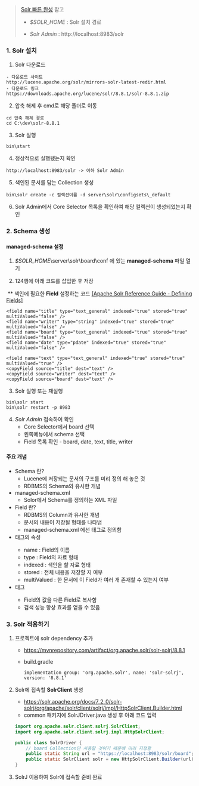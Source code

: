 > [Solr 빠른 완성](https://jetalog.net/51?category=650060) 참고
>
> - *$SOLR_HOME* : Solr 설치 경로
>
> - *Solr Admin* : http://localhost:8983/solr



### 1. Solr 설치

1. Solr 다운로드

```
- 다운로드 사이트
http://lucene.apache.org/solr/mirrors-solr-latest-redir.html
- 다운로드 링크
https://downloads.apache.org/lucene/solr/8.8.1/solr-8.8.1.zip
```

2. 압축 해제 후 cmd로 해당 폴더로 이동

```
cd 압축 해제 경로
cd C:\dev\solr-8.8.1
```

3. Solr 실행

```
bin\start
```

4. 정상적으로 실행됐는지 확인

``` 
http://localhost:8983/solr -> 이하 Solr Admin
```

5. 색인된 문서를 담는 Collection 생성 

``` 
bin\solr create -c 컬렉션이름 -d server\solr\configsets\_default
```

6. Solr Admin에서 Core Selector 목록을 확인하여 해당 컬렉션이 생성되었는지 확인



### 2. Schema 생성

#### managed-schema 설정

1. *$SOLR_HOME*\server\solr\board\conf 에 있는 **managed-schema** 파일 열기

2. 124행에 아래 코드를 삽입한 후 저장

​		** 색인에 필요한 **Field** 설정하는 코드 [[Apache Solr Reference Guide - Defining Fields]](https://solr.apache.org/guide/8_8/defining-fields.html)

```
<field name="title" type="text_general" indexed="true" stored="true" multiValued="false" />
<field name="writer" type="string" indexed="true" stored="true" multiValued="false" />
<field name="board" type="text_general" indexed="true" stored="true" multiValued="false" />
<field name="date" type="pdate" indexed="true" stored="true" multiValued="false" />

<field name="text" type="text_general" indexed="true" stored="true" multiValued="true" />
<copyField source="title" dest="text" />
<copyField source="writer" dest="text" />
<copyField source="board" dest="text" />
```

3. Solr 실행 또는 재실행

~~~ 
bin\solr start
bin\solr restart -p 8983
~~~

4. *Solr Admin* 접속하여 확인
   - Core Selector에서 board 선택
   - 왼쪽메뉴에서 schema 선택
   - Field 목록 확인 - board, date, text, title, writer



#### 주요 개념

- Schema 란?
  - Lucene에 저장되는 문서의 구조를 미리 정의 해 놓은 것
  - RDBMS의 Schema와 유사한 개념
- managed-schema.xml
  - Solor에서 Schema를 정의하는 XML 파일
- Field 란?
  - RDBMS의 Column과 유사한 개념
  - 문서의 내용이 저장될 형태를 나타냄
  - managed-schema.xml 에선 <field />태그로 정의함
- <field /> 태그의 속성
  - name : Field의 이름
  - type : Field의 자료 형태
  - indexed : 색인을 할 자료 형태
  - stored : 전체 내용을 저장할 지 여부
  - multiValued : 한 문서에 이 Field가 여러 개 존재할 수 있는지 여부
- <copyFiled /> 태그
  - Field의 값을 다른 Field로 복사함
  - 검색 성능 향상 효과를 얻을 수 있음



### 3. Solr 적용하기

1. 프로젝트에 solr dependency 추가

   - https://mvnrepository.com/artifact/org.apache.solr/solr-solrj/8.8.1

   - build.gradle

     `implementation group: 'org.apache.solr', name: 'solr-solrj', version: '8.8.1'`

2. Solr에 접속할 **SolrClient** 생성

   - https://solr.apache.org/docs/7_2_0/solr-solrj/org/apache/solr/client/solrj/impl/HttpSolrClient.Builder.html
   - common 패키지에 SolrJDriver.java 생성 후 아래 코드 입력

   ~~~java
   import org.apache.solr.client.solrj.SolrClient;
   import org.apache.solr.client.solrj.impl.HttpSolrClient;
   
   public class SolrDriver {
       // board Collection만 사용할 것이기 때문에 미리 지정함
       public static String url = "https://localhost:8983/solr/board";
       public static SolrClient solr = new HttpSolrClient.Builder(url).build();
   }
   ~~~

3. SolrJ 이용하여 Solr에 접속할 준비 완료

